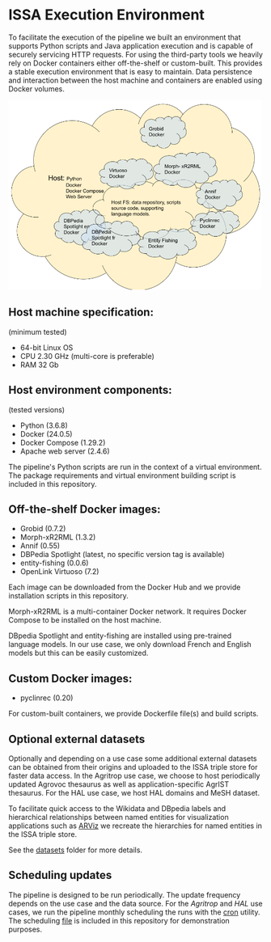 # ISSA Execution Environment

To facilitate the execution of the pipeline we built an environment that supports Python scripts and Java application execution and is capable of securely servicing HTTP requests. For using the third-party tools we heavily rely on Docker containers either off-the-shelf or custom-built. This provides a stable execution environment that is easy to maintain. Data persistence and interaction between the host machine and containers are enabled using Docker volumes.

<img src="../doc/environment_diagram.png" width="500" />

## Host machine specification:

(minimum tested)

- 64-bit Linux OS
- CPU 2.30 GHz (multi-core is preferable)
- RAM 32 Gb

## Host environment components:

(tested versions)

- Python (3.6.8)
- Docker (24.0.5)
- Docker Compose (1.29.2)
- Apache web server (2.4.6)

The pipeline's Python scripts are run in the context of a virtual environment. The package requirements and virtual environment building script is included in this repository.

## Off-the-shelf Docker images:

- Grobid (0.7.2)
- Morph-xR2RML (1.3.2)
- Annif (0.55)
- DBPedia Spotlight (latest, no specific version tag is available)
- entity-fishing (0.0.6)
- OpenLink Virtuoso (7.2) 

Each image can be downloaded from the Docker Hub and we provide installation scripts in this repository.  

Morph-xR2RML is a multi-container Docker network. It requires Docker Compose to be installed on the host machine.

DBpedia Spotlight and entity-fishing are installed using pre-trained language models.  In our use case, we only download French and English models but this can be easily customized.

## Custom Docker images:

- pyclinrec (0.20)

For custom-built containers, we provide Dockerfile file(s) and build scripts.

## Optional external datasets

Optionally and depending on a use case some additional external datasets can be obtained from their origins and uploaded to the ISSA triple store for faster data access. In the Agritrop use case, we choose to host periodically updated Agrovoc thesaurus as well as application-specific AgrIST thesaurus. For the HAL use case, we host HAL domains and MeSH dataset.

To facilitate quick access to the Wikidata and DBpedia labels and hierarchical relationships between named entities for visualization applications such as [ARViz](https://github.com/Wimmics/arviz) we recreate the hierarchies for named entities in the ISSA triple store.

See the [datasets](datasets) folder for more details.

## Scheduling updates

The pipeline is designed to be run periodically. The update frequency depends on the use case and the data source. For the _Agritrop_ and _HAL_ use cases, we run the pipeline monthly scheduling the runs with the [cron](https://en.wikipedia.org/wiki/Cron) utility. The scheduling [file](issa.crontab) is included in this repository for demonstration purposes.
